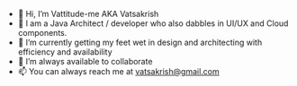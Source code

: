 - 👋 Hi, I’m Vattitude-me AKA Vatsakrish
- 👀 I am a Java Architect / developer who also dabbles in UI/UX and Cloud components.
- 🌱 I’m currently getting my feet wet in design and architecting with efficiency and availability
- 💞️ I’m always available to collaborate
- 📫 You can always reach me at vatsakrish@gmail.com

<!---
vatsakrish/vatsakrish is a ✨ special ✨ repository because its `README.md` (this file) appears on your GitHub profile.
You can click the Preview link to take a look at your changes.
--->
